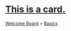 # [This is a card.](https://trello.com/c/bzDsCs2P/2-this-is-a-card)

[Welcome Board](../README.md) > [Basics](README.md)






